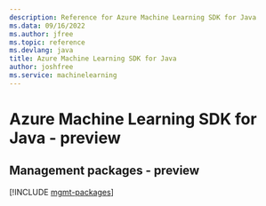 ```yaml
---
description: Reference for Azure Machine Learning SDK for Java
ms.data: 09/16/2022
ms.author: jfree
ms.topic: reference
ms.devlang: java
title: Azure Machine Learning SDK for Java
author: joshfree
ms.service: machinelearning
---
```

# Azure Machine Learning SDK for Java - preview

## Management packages - preview
[!INCLUDE [mgmt-packages](machine-learning-mgmt-index.md)]